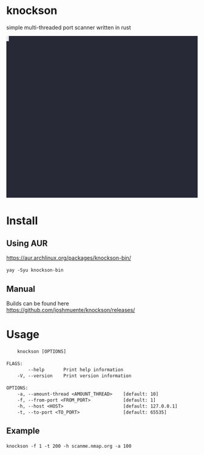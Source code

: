 # knockson
simple multi-threaded port scanner written in rust

![Example](./docs/knockson.svg)

# Install
## Using AUR
https://aur.archlinux.org/packages/knockson-bin/

`yay -Syu knockson-bin`

## Manual
Builds can be found here https://github.com/joshmuente/knockson/releases/

# Usage
```USAGE:
    knockson [OPTIONS]

FLAGS:
        --help       Print help information
    -V, --version    Print version information

OPTIONS:
    -a, --amount-thread <AMOUNT_THREAD>    [default: 10]
    -f, --from-port <FROM_PORT>            [default: 1]
    -h, --host <HOST>                      [default: 127.0.0.1]
    -t, --to-port <TO_PORT>                [default: 65535]
```
    
## Example
`knockson -f 1 -t 200 -h scanme.nmap.org -a 100`
